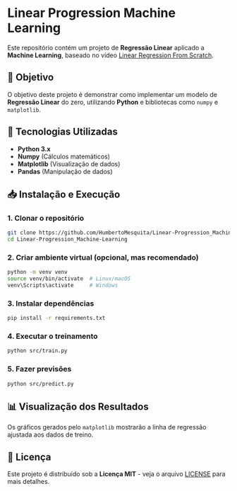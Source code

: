 # Linear Progression Machine Learning

Este repositório contém um projeto de **Regressão Linear** aplicado a **Machine Learning**, baseado no vídeo [Linear Regression From Scratch](https://www.youtube.com/watch?v=bGwdwF1vlvQ).

## 📌 Objetivo
O objetivo deste projeto é demonstrar como implementar um modelo de **Regressão Linear** do zero, utilizando **Python** e bibliotecas como `numpy` e `matplotlib`.


## 🚀 Tecnologias Utilizadas
- **Python 3.x**
- **Numpy** (Cálculos matemáticos)
- **Matplotlib** (Visualização de dados)
- **Pandas** (Manipulação de dados)

## 📥 Instalação e Execução
### **1. Clonar o repositório**
```sh
git clone https://github.com/HumbertoMesquita/Linear-Progression_Machine-Learning.git
cd Linear-Progression_Machine-Learning
```

### **2. Criar ambiente virtual (opcional, mas recomendado)**
```sh
python -m venv venv
source venv/bin/activate  # Linux/macOS
venv\Scripts\activate     # Windows
```

### **3. Instalar dependências**
```sh
pip install -r requirements.txt
```

### **4. Executar o treinamento**
```sh
python src/train.py
```

### **5. Fazer previsões**
```sh
python src/predict.py
```

## 📊 Visualização dos Resultados
Os gráficos gerados pelo `matplotlib` mostrarão a linha de regressão ajustada aos dados de treino.

## 📜 Licença
Este projeto é distribuído sob a **Licença MIT** - veja o arquivo [LICENSE](LICENSE) para mais detalhes.


